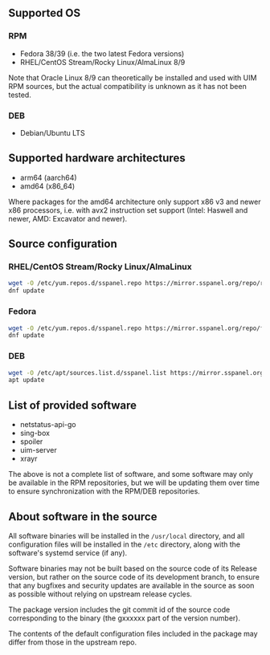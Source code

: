## Supported OS

### RPM

- Fedora 38/39 (i.e. the two latest Fedora versions)
- RHEL/CentOS Stream/Rocky Linux/AlmaLinux 8/9

Note that Oracle Linux 8/9 can theoretically be installed and used with UIM RPM sources, but the actual compatibility is unknown as it has not been tested.

### DEB

- Debian/Ubuntu LTS

## Supported hardware architectures

- arm64 (aarch64)
- amd64 (x86_64)

Where packages for the amd64 architecture only support x86 v3 and newer x86 processors, i.e. with avx2 instruction set support (Intel: Haswell and newer, AMD: Excavator and newer).

## Source configuration

### RHEL/CentOS Stream/Rocky Linux/AlmaLinux

```bash
wget -O /etc/yum.repos.d/sspanel.repo https://mirror.sspanel.org/repo/rhel.repo
dnf update
```

### Fedora

```bash
wget -O /etc/yum.repos.d/sspanel.repo https://mirror.sspanel.org/repo/fedora.repo
dnf update
```

### DEB

```bash
wget -O /etc/apt/sources.list.d/sspanel.list https://mirror.sspanel.org/repo/sspanel.list
apt update
```

## List of provided software

- netstatus-api-go
- sing-box
- spoiler
- uim-server
- xrayr

The above is not a complete list of software, and some software may only be available in the RPM repositories, but we will be updating them over time to ensure synchronization with the RPM/DEB repositories.

## About software in the source

All software binaries will be installed in the `/usr/local` directory, and all configuration files will be installed in the `/etc` directory, along with the software's systemd service (if any).

Software binaries may not be built based on the source code of its Release version, but rather on the source code of its development branch, to ensure that any bugfixes and security updates are available in the source as soon as possible without relying on upstream release cycles.

The package version includes the git commit id of the source code corresponding to the binary (the gxxxxxx part of the version number).

The contents of the default configuration files included in the package may differ from those in the upstream repo.
